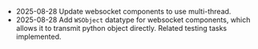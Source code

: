 - 2025-08-28 Update websocket components to use multi-thread.
- 2025-08-28 Add `WSObject` datatype for websocket components, which allows it to transmit python object directly. Related testing tasks implemented.